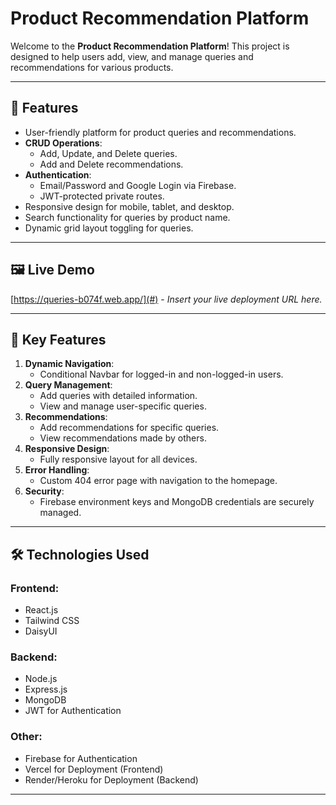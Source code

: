 # Product Recommendation Platform

Welcome to the **Product Recommendation Platform**! This project is designed to help users add, view, and manage queries and recommendations for various products.

---

## 🌟 Features
- User-friendly platform for product queries and recommendations.
- **CRUD Operations**:
  - Add, Update, and Delete queries.
  - Add and Delete recommendations.
- **Authentication**:
  - Email/Password and Google Login via Firebase.
  - JWT-protected private routes.
- Responsive design for mobile, tablet, and desktop.
- Search functionality for queries by product name.
- Dynamic grid layout toggling for queries.

---

## 🖼️ Live Demo
[https://queries-b074f.web.app/](#) - *Insert your live deployment URL here.*

---

## 🚀 Key Features
1. **Dynamic Navigation**:
   - Conditional Navbar for logged-in and non-logged-in users.
2. **Query Management**:
   - Add queries with detailed information.
   - View and manage user-specific queries.
3. **Recommendations**:
   - Add recommendations for specific queries.
   - View recommendations made by others.
4. **Responsive Design**:
   - Fully responsive layout for all devices.
5. **Error Handling**:
   - Custom 404 error page with navigation to the homepage.
6. **Security**:
   - Firebase environment keys and MongoDB credentials are securely managed.

---

## 🛠️ Technologies Used
### Frontend:
- React.js
- Tailwind CSS
- DaisyUI
### Backend:
- Node.js
- Express.js
- MongoDB
- JWT for Authentication
### Other:
- Firebase for Authentication
- Vercel for Deployment (Frontend)
- Render/Heroku for Deployment (Backend)

---


